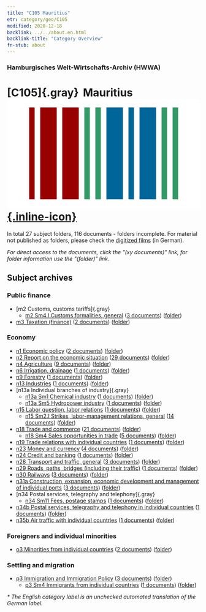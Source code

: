 ```yaml
---
title: "C105 Mauritius"
etr: category/geo/C105
modified: 2020-12-18
backlink: ../../about.en.html
backlink-title: "Category Overview"
fn-stub: about
---
```


### Hamburgisches Welt-Wirtschafts-Archiv (HWWA)
# [C105]{.gray}&#8201; Mauritius&#160; [![Wikidata item](/images/Wikidata-logo.svg){.inline-icon}](http://www.wikidata.org/entity/Q1027)





In total 27 subject folders, 116 documents - folders incomplete.
For material not published as folders, please check the [digitized films](/film/h1_sh) (in German).

_For direct access to the documents, click the "(xy documents)" link, for folder information use the "(folder)" link._

## Subject archives



### Public finance

- [m2 Customs, customs tariffs]{.gray}
  - [m2 Sm4.I Customs formalities, general](../../../subject/about.en.html#m2_Sm4.I) (<a href="https://dfg-viewer.de/show/?tx_dlf[id]=https://pm20.zbw.eu/mets/sh/1414xx/141469/1448xx/144858/public.mets.en.xml" target="_blank">3 documents</a>) ([folder](http://purl.org/pressemappe20/folder/sh/141469,144858))
- [m3 Taxation (finance)](../../../subject/about.en.html#m3) (<a href="https://dfg-viewer.de/show/?tx_dlf[id]=https://pm20.zbw.eu/mets/sh/1414xx/141469/1448xx/144868/public.mets.en.xml" target="_blank">2 documents</a>) ([folder](http://purl.org/pressemappe20/folder/sh/141469,144868))

### Economy

- [n1 Economic policy](../../../subject/about.en.html#n1) (<a href="https://dfg-viewer.de/show/?tx_dlf[id]=https://pm20.zbw.eu/mets/sh/1414xx/141469/1449xx/144931/public.mets.en.xml" target="_blank">2 documents</a>) ([folder](http://purl.org/pressemappe20/folder/sh/141469,144931))
- [n2 Report on the economic situation](../../../subject/about.en.html#n2) (<a href="https://dfg-viewer.de/show/?tx_dlf[id]=https://pm20.zbw.eu/mets/sh/1414xx/141469/1449xx/144972/public.mets.en.xml" target="_blank">29 documents</a>) ([folder](http://purl.org/pressemappe20/folder/sh/141469,144972))
- [n4 Agriculture](../../../subject/about.en.html#n4) (<a href="https://dfg-viewer.de/show/?tx_dlf[id]=https://pm20.zbw.eu/mets/sh/1414xx/141469/1450xx/145048/public.mets.en.xml" target="_blank">9 documents</a>) ([folder](http://purl.org/pressemappe20/folder/sh/141469,145048))
- [n6 Irrigation, drainage](../../../subject/about.en.html#n6) (<a href="https://dfg-viewer.de/show/?tx_dlf[id]=https://pm20.zbw.eu/mets/sh/1414xx/141469/1450xx/145073/public.mets.en.xml" target="_blank">1 documents</a>) ([folder](http://purl.org/pressemappe20/folder/sh/141469,145073))
- [n9 Forestry](../../../subject/about.en.html#n9) (<a href="https://dfg-viewer.de/show/?tx_dlf[id]=https://pm20.zbw.eu/mets/sh/1414xx/141469/1450xx/145074/public.mets.en.xml" target="_blank">1 documents</a>) ([folder](http://purl.org/pressemappe20/folder/sh/141469,145074))
- [n13 Industries](../../../subject/about.en.html#n13) (<a href="https://dfg-viewer.de/show/?tx_dlf[id]=https://pm20.zbw.eu/mets/sh/1414xx/141469/1450xx/145098/public.mets.en.xml" target="_blank">1 documents</a>) ([folder](http://purl.org/pressemappe20/folder/sh/141469,145098))
- [n13a Individual branches of industry]{.gray}
  - [n13a Sm1 Chemical industry](../../../subject/about.en.html#n13a_Sm1) (<a href="https://dfg-viewer.de/show/?tx_dlf[id]=https://pm20.zbw.eu/mets/sh/1414xx/141469/1451xx/145117/public.mets.en.xml" target="_blank">1 documents</a>) ([folder](http://purl.org/pressemappe20/folder/sh/141469,145117))
  - [n13a Sm5 Hydropower industry](../../../subject/about.en.html#n13a_Sm5) (<a href="https://dfg-viewer.de/show/?tx_dlf[id]=https://pm20.zbw.eu/mets/sh/1414xx/141469/1451xx/145121/public.mets.en.xml" target="_blank">1 documents</a>) ([folder](http://purl.org/pressemappe20/folder/sh/141469,145121))
- [n15 Labor question, labor relations](../../../subject/about.en.html#n15) (<a href="https://dfg-viewer.de/show/?tx_dlf[id]=https://pm20.zbw.eu/mets/sh/1414xx/141469/1451xx/145155/public.mets.en.xml" target="_blank">1 documents</a>) ([folder](http://purl.org/pressemappe20/folder/sh/141469,145155))
  - [n15 Sm2.I Strikes, labor-management relations, general](../../../subject/about.en.html#n15_Sm2.I) (<a href="https://dfg-viewer.de/show/?tx_dlf[id]=https://pm20.zbw.eu/mets/sh/1414xx/141469/1451xx/145159/public.mets.en.xml" target="_blank">14 documents</a>) ([folder](http://purl.org/pressemappe20/folder/sh/141469,145159))
- [n18 Trade and commerce](../../../subject/about.en.html#n18) (<a href="https://dfg-viewer.de/show/?tx_dlf[id]=https://pm20.zbw.eu/mets/sh/1414xx/141469/1452xx/145262/public.mets.en.xml" target="_blank">21 documents</a>) ([folder](http://purl.org/pressemappe20/folder/sh/141469,145262))
  - [n18 Sm4 Sales opportunities in trade](../../../subject/about.en.html#n18_Sm4) (<a href="https://dfg-viewer.de/show/?tx_dlf[id]=https://pm20.zbw.eu/mets/sh/1414xx/141469/1452xx/145266/public.mets.en.xml" target="_blank">5 documents</a>) ([folder](http://purl.org/pressemappe20/folder/sh/141469,145266))
- [n19 Trade relations with individual countries](../../../subject/about.en.html#n19) (<a href="https://dfg-viewer.de/show/?tx_dlf[id]=https://pm20.zbw.eu/mets/sh/1414xx/141469/1452xx/145289/public.mets.en.xml" target="_blank">1 documents</a>) ([folder](http://purl.org/pressemappe20/folder/sh/141469,145289))
- [n23 Money and currency](../../../subject/about.en.html#n23) (<a href="https://dfg-viewer.de/show/?tx_dlf[id]=https://pm20.zbw.eu/mets/sh/1414xx/141469/1453xx/145305/public.mets.en.xml" target="_blank">4 documents</a>) ([folder](http://purl.org/pressemappe20/folder/sh/141469,145305))
- [n24 Credit and banking](../../../subject/about.en.html#n24) (<a href="https://dfg-viewer.de/show/?tx_dlf[id]=https://pm20.zbw.eu/mets/sh/1414xx/141469/1453xx/145339/public.mets.en.xml" target="_blank">1 documents</a>) ([folder](http://purl.org/pressemappe20/folder/sh/141469,145339))
- [n28 Transport and traffic, general](../../../subject/about.en.html#n28) (<a href="https://dfg-viewer.de/show/?tx_dlf[id]=https://pm20.zbw.eu/mets/sh/1414xx/141469/1455xx/145509/public.mets.en.xml" target="_blank">3 documents</a>) ([folder](http://purl.org/pressemappe20/folder/sh/141469,145509))
- [n29 Roads, paths, bridges (including their traffic)](../../../subject/about.en.html#n29) (<a href="https://dfg-viewer.de/show/?tx_dlf[id]=https://pm20.zbw.eu/mets/sh/1414xx/141469/1455xx/145524/public.mets.en.xml" target="_blank">1 documents</a>) ([folder](http://purl.org/pressemappe20/folder/sh/141469,145524))
- [n30 Railways](../../../subject/about.en.html#n30) (<a href="https://dfg-viewer.de/show/?tx_dlf[id]=https://pm20.zbw.eu/mets/sh/1414xx/141469/1455xx/145531/public.mets.en.xml" target="_blank">3 documents</a>) ([folder](http://purl.org/pressemappe20/folder/sh/141469,145531))
- [n31a Construction, expansion, economic development and management of individual ports](../../../subject/about.en.html#n31a) (<a href="https://dfg-viewer.de/show/?tx_dlf[id]=https://pm20.zbw.eu/mets/sh/1414xx/141469/1455xx/145565/public.mets.en.xml" target="_blank">3 documents</a>) ([folder](http://purl.org/pressemappe20/folder/sh/141469,145565))
- [n34 Postal services, telegraphy and telephony]{.gray}
  - [n34 Sm11 Fees, postage stamps](../../../subject/about.en.html#n34_Sm11) (<a href="https://dfg-viewer.de/show/?tx_dlf[id]=https://pm20.zbw.eu/mets/sh/1414xx/141469/1456xx/145674/public.mets.en.xml" target="_blank">1 documents</a>) ([folder](http://purl.org/pressemappe20/folder/sh/141469,145674))
- [n34b Postal services, telegraphy and telephony in individual countries](../../../subject/about.en.html#n34b) (<a href="https://dfg-viewer.de/show/?tx_dlf[id]=https://pm20.zbw.eu/mets/sh/1414xx/141469/1456xx/145680/public.mets.en.xml" target="_blank">1 documents</a>) ([folder](http://purl.org/pressemappe20/folder/sh/141469,145680))
- [n35b Air traffic with individual countries](../../../subject/about.en.html#n35b) (<a href="https://dfg-viewer.de/show/?tx_dlf[id]=https://pm20.zbw.eu/mets/sh/1414xx/141469/1457xx/145706/public.mets.en.xml" target="_blank">1 documents</a>) ([folder](http://purl.org/pressemappe20/folder/sh/141469,145706))

### Foreigners and individual minorities

- [o3 Minorities from individual countries](../../../subject/about.en.html#o3) (<a href="https://dfg-viewer.de/show/?tx_dlf[id]=https://pm20.zbw.eu/mets/sh/1414xx/141469/1822xx/182220/public.mets.en.xml" target="_blank">2 documents</a>) ([folder](http://purl.org/pressemappe20/folder/sh/141469,182220))

### Settling and migration

- [p3 Immigration and Immigration Policy](../../../subject/about.en.html#p3) (<a href="https://dfg-viewer.de/show/?tx_dlf[id]=https://pm20.zbw.eu/mets/sh/1414xx/141469/1459xx/145917/public.mets.en.xml" target="_blank">3 documents</a>) ([folder](http://purl.org/pressemappe20/folder/sh/141469,145917))
  - [p3 Sm4 Immigrants from individual countries](../../../subject/about.en.html#p3_Sm4) (<a href="https://dfg-viewer.de/show/?tx_dlf[id]=https://pm20.zbw.eu/mets/sh/1414xx/141469/1822xx/182222/public.mets.en.xml" target="_blank">1 documents</a>) ([folder](http://purl.org/pressemappe20/folder/sh/141469,182222))


_* The English category label is an unchecked automated translation of the German label._

